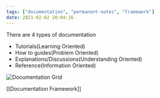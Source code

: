 ```yaml
---
tags: ["documentation", "permanent-notes", "framework"]
date: 2021-02-02 20:04:16
---
```


There are 4 types of documentation
- Tutorials(Learning Oriented)
- How to guides(Problem Oriented)
- Explanations/Discussions(Understanding Oriented)
- Reference(Information Oriented)

![Documentation Grid](https://documentation.divio.com/_images/overview.png)

[[Documentation Framework]]